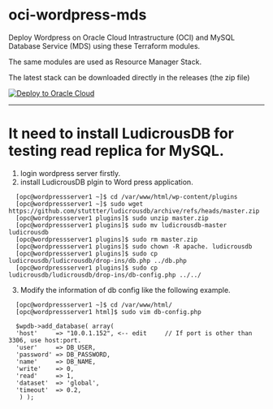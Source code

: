 # oci-wordpress-mds

Deploy Wordpress on Oracle Cloud Intrastructure (OCI) and MySQL Database Service (MDS) using these Terraform modules.

The same modules are used as Resource Manager Stack.

The latest stack can be downloaded directly in the releases (the zip file)

[![Deploy to Oracle Cloud](https://oci-resourcemanager-plugin.plugins.oci.oraclecloud.com/latest/deploy-to-oracle-cloud.svg)](https://cloud.oracle.com/resourcemanager/stacks/create?zipUrl=https://github.com/lefred/oci-wordpress-mds/releases/download/v1.9.1/stack_wordpress_mds.zip)


<hr/>

# It need to install LudicrousDB for testing read replica for MySQL.

1. login wordpress server firstly.
2. install LudicrousDB plgin to Word press application.
```
  [opc@wordpressserver1 ~]$ cd /var/www/html/wp-content/plugins
  [opc@wordpressserver1 ~]$ sudo wget https://github.com/stuttter/ludicrousdb/archive/refs/heads/master.zip
  [opc@wordpressserver1 plugins]$ sudo unzip master.zip
  [opc@wordpressserver1 plugins]$ sudo mv ludicrousdb-master ludicrousdb
  [opc@wordpressserver1 plugins]$ sudo rm master.zip
  [opc@wordpressserver1 plugins]$ sudo chown -R apache. ludicrousdb
  [opc@wordpressserver1 plugins]$ sudo cp ludicrousdb/ludicrousdb/drop-ins/db.php ../db.php
  [opc@wordpressserver1 plugins]$ sudo cp ludicrousdb/ludicrousdb/drop-ins/db-config.php ../../
```
3. Modify the information of db config like the following example.
```
  [opc@wordpressserver1 ~]$ cd /var/www/html/
  [opc@wordpressserver1 html]$ sudo vim db-config.php
  
  $wpdb->add_database( array(
  'host'     => "10.0.1.152", <-- edit     // If port is other than 3306, use host:port.
  'user'     => DB_USER,
  'password' => DB_PASSWORD,
  'name'     => DB_NAME,
  'write'    => 0,
  'read'     => 1,
  'dataset'  => 'global',
  'timeout'  => 0.2,
   ) );
```
